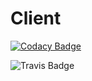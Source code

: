 # Client
[![Codacy Badge](https://api.codacy.com/project/badge/Grade/c15e7ec765ec4e7ab6747821bf1ee4a5)](https://www.codacy.com/app/Marcia1/Client?utm_source=github.com&amp;utm_medium=referral&amp;utm_content=up201404958/Client&amp;utm_campaign=Badge_Grade)

![Travis Badge](https://travis-ci.org/up201404958/Client.svg?branch=master)

